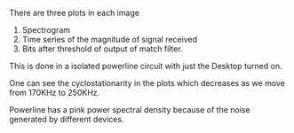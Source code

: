 There are three plots in each image
1) Spectrogram
2) Time series of the magnitude of signal received
3) Bits after threshold of output of match filter.

This is done in a isolated powerline circuit with just the Desktop turned on.

One can see the cyclostationarity in the plots which decreases as we move
from 170KHz to 250KHz.

Powerline has a pink power spectral density because of the noise generated
by different devices.

